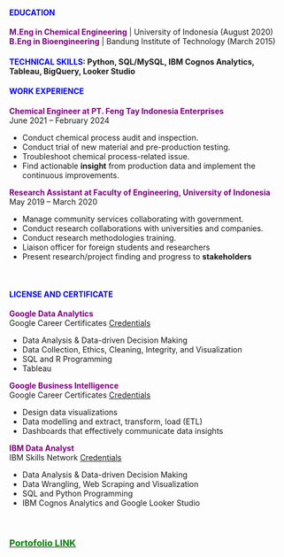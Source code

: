 #### **<font color= 'blue'>EDUCATION</font>**
**<font color='purple'>M.Eng in Chemical Engineering</font>** | University of Indonesia (August 2020)<br>
**<font color='purple'>B.Eng in Bioengineering</font>** | Bandung Institute of Technology (March 2015)
<br>

#### **<font color= 'blue'>TECHNICAL SKILLS</font>: Python, SQL/MySQL, IBM Cognos Analytics, Tableau, BigQuery, Looker Studio**

#### **<font color= 'blue'>WORK EXPERIENCE</font>**
**<font color='purple'>Chemical Engineer at PT. Feng Tay Indonesia Enterprises</font>**
<br>June 2021 – February 2024
  - Conduct chemical process audit and inspection.
  - Conduct trial of new material and pre-production testing. 
  - Troubleshoot chemical process-related issue.
  - Find actionable **insight** from production data and implement the continuous improvements.

**<font color='purple'>Research Assistant at Faculty of Engineering, University of Indonesia</font>**
<br>May 2019 – March 2020
  - Manage community services collaborating with government.
  - Conduct research collaborations with universities and companies.
  - Conduct research methodologies training.
  - Liaison officer for foreign students and researchers
  - Present research/project finding and progress to **stakeholders**<br>
<br>

#### **<font color='blue'>LICENSE AND CERTIFICATE</font>**
**<font color='purple'>Google Data Analytics</font>**
<br>Google Career Certificates [Credentials](https://coursera.org/share/d40723f5beeef35333674e8fa82007e7)
  - Data Analysis & Data-driven Decision Making
  - Data Collection, Ethics, Cleaning, Integrity, and Visualization
  - SQL and R Programming
  - Tableau

**<font color='purple'>Google Business Intelligence</font>**
<br>Google Career Certificates [Credentials](https://coursera.org/share/c676bda4003fcc4a429bf35dd652ceb6)
  - Design data visualizations
  - Data modelling and extract, transform, load (ETL)
  - Dashboards that effectively communicate data insights

**<font color='purple'>IBM Data Analyst</font>**
<br>IBM Skills Network [Credentials](https://coursera.org/share/b597d66c4f19cc05466c6c421c5f589f)
  - Data Analysis & Data-driven Decision Making
  - Data Wrangling, Web Scraping and Visualization
  - SQL and Python Programming
  - IBM Cognos Analytics and Google Looker Studio
<br>

### [<font color='Green'>Portofolio LINK</font>](qazqazpc.github.io/Portofolio)

